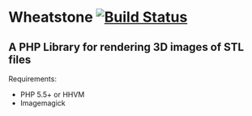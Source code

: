 # Wheatstone [![Build Status](https://travis-ci.org/thyyppa/Wheatstone.svg?branch=master)](https://travis-ci.org/thyyppa/Wheatstone)
## A PHP Library for rendering 3D images of STL files

Requirements:
- PHP 5.5+ or HHVM
- Imagemagick
    
